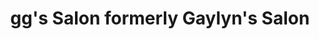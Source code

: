 ---
title: "gg's Salon formerly Gaylyn's Salon"
url: /ellensburg/ggs-salon-formerly-gaylyns-salon/
shop: Friseur
---